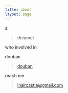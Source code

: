```yaml
---
title: about
layout: page
---
```


a

> dreamer

who involved in 

douban

> [douban](http://www.douban.com/people/toberealme/)

reach me

> <inaircastle@gmail.com>